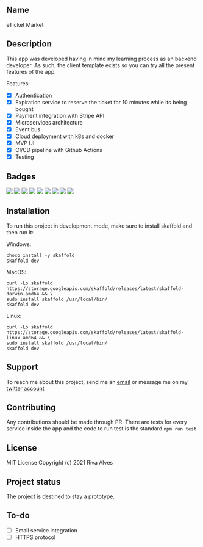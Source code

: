 ## Name
eTicket Market


## Description
This app was developed having in mind my learning process as an backend developer. As such, the client template exists so you can try all the present features of the app. 

Features:
- [x] Authentication
- [x] Expiration service to reserve the ticket for 10 minutes while its being bought 
- [x] Payment integration with Stripe API
- [x] Microservices architecture
- [x] Event bus
- [x] Cloud deployment with k8s and docker
- [x] MVP UI
- [x] CI/CD pipeline with Github Actions
- [x] Testing  

## Badges
![](https://img.shields.io/static/v1?label=Language&message=TypeScript&color=blue)
![](https://img.shields.io/badge/Database-MongoDB-lightgrey)
![](https://img.shields.io/badge/Database-Redis-lightgrey)
![](https://img.shields.io/badge/Eventbus-NATS-lightgreen)
![](https://img.shields.io/badge/Virtualization-Docker-lightblue)
![](https://img.shields.io/badge/Test-Jest-dark%20yellow)
![](https://img.shields.io/badge/Containerization-Kubernetes-red)
![](https://img.shields.io/badge/CI%2FCD-Github%20Actions-red)
![](https://img.shields.io/badge/Cloud-Digital%20Ocean-blue)


## Installation

To run this project in development mode, make sure to install skaffold and then run it:

Windows:
```
choco install -y skaffold
skaffold dev
```

MacOS:
```
curl -Lo skaffold https://storage.googleapis.com/skaffold/releases/latest/skaffold-darwin-amd64 && \
sudo install skaffold /usr/local/bin/
skaffold dev
```

Linux:
```
curl -Lo skaffold https://storage.googleapis.com/skaffold/releases/latest/skaffold-linux-amd64 && \
sudo install skaffold /usr/local/bin/
skaffold dev
```

## Support

To reach me about this project, send me an [email](rivvarivva@gmail.com) or message me on my [twitter account](https://twitter.com/rivva_a)


## Contributing

Any contributions should be made through PR. There are tests for every service inside the app and the code to run test is the standard ```npm run test```


## License

MIT License
Copyright (c) 2021 Riva Alves 


## Project status

The project is destined to stay a prototype.

## To-do

- [ ] Email service integration
- [ ] HTTPS protocol
